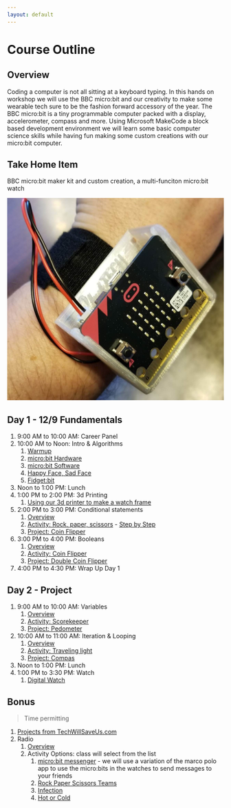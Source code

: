 ```yaml
---
layout: default
---
```


# Course Outline

## Overview
Coding a computer is not all sitting at a keyboard typing. In this hands on workshop we will use the BBC micro:bit and our creativity to make some wearable tech sure to be the fashion forward accessory of the year. The BBC micro:bit is a tiny programmable computer packed with a display, accelerometer, compass and more. Using Microsoft MakeCode a block based development environment we will learn some basic computer science skills while having fun making some custom creations with our micro:bit computer.  

## Take Home Item
BBC micro:bit maker kit and custom creation, a multi-funciton micro:bit watch

![Watch Assembled](/assets/img/watch-assembled.jpg)

## Day 1 - 12/9 Fundamentals

1. 9:00 AM to 10:00 AM: Career Panel
1. 10:00 AM to Noon: Intro & Algorithms
    1. [Warmup](./0100_Warmup.html)
    1. [micro:bit Hardware](./0110_HardwareOverview.html)
    1. [micro:bit Software](./0120_SoftwareOverview.html)
    1. [Happy Face, Sad Face](./0130_HappySadFace.html)
    1. [Fidget:bit](./0140_FidgetBit.html)
1. Noon to 1:00 PM: Lunch
1. 1:00 PM to 2:00 PM: 3d Printing
    1. [Using our 3d printer to make a watch frame](./0210_3dprinting.html)
1. 2:00 PM to 3:00 PM: Conditional statements
    1. [Overview](https://makecode.microbit.org/courses/csintro/conditionals)
    1. [Activity: Rock, paper, scissors](https://makecode.microbit.org/courses/csintro/conditionals/activity) - [Step by Step](https://makecode.microbit.org/projects/rock-paper-scissors)
    1. [Project: Coin Flipper](https://makecode.microbit.org/projects/coin-flipper)
1. 3:00 PM to 4:00 PM: Booleans
    1. [Overview](https://makecode.microbit.org/courses/csintro/booleans/overview)
    1. [Activity: Coin Flipper](https://makecode.microbit.org/projects/coin-flipper)
    1. [Project: Double Coin Flipper](https://makecode.microbit.org/courses/csintro/booleans/activity)
1. 4:00 PM to 4:30 PM: Wrap Up Day 1

## Day 2 - Project
1. 9:00 AM to 10:00 AM: Variables
    1. [Overview](https://makecode.microbit.org/courses/csintro/variables/overview)
    1. [Activity: Scorekeeper](https://makecode.microbit.org/courses/csintro/variables/activity)
    1. [Project: Pedometer](https://makecode.microbit.org/courses/csintro/variables/project)
1. 10:00 AM to 11:00 AM: Iteration & Looping
    1. [Overview](https://makecode.microbit.org/courses/csintro/iteration/overview)
    1. [Activity: Traveling light](https://makecode.microbit.org/courses/csintro/iteration/activity)
    1. [Project: Compas](https://makecode.microbit.org/projects/compass)    
1. Noon to 1:00 PM: Lunch    
1. 1:00 PM to 3:30 PM: Watch
    1. [Digital Watch](https://makecode.microbit.org/projects/watch/digital-watch)



## Bonus
> Time permitting

1. [Projects from TechWillSaveUs.com](https://make.techwillsaveus.com/bbc-microbit/bit)
1. Radio
    1. [Overview](https://makecode.microbit.org/courses/csintro/radio)
    1. Activity Options: class will select from the list
        1. [micro:bit messenger](https://makecode.microbit.org/courses/csintro/radio/activity) - we will use a variation of the marco polo app to use the micro:bits in the watches to send messages to your friends
        1. [Rock Paper Scissors Teams](https://makecode.microbit.org/projects/rps-teams)
        1. [Infection](https://makecode.microbit.org/projects/infection)
        1. [Hot or Cold](https://makecode.microbit.org/projects/hot-or-cold)

